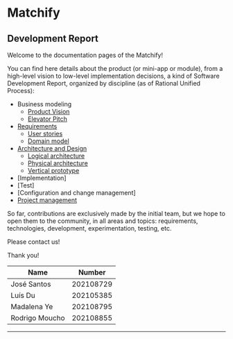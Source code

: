 # Matchify 
## Development Report

Welcome to the documentation pages of the Matchify!

You can find here details about the product (or mini-app or module), from a high-level vision to low-level implementation decisions, a kind of Software Development Report, organized by discipline (as of Rational Unified Process): 

* Business modeling 
  * [Product Vision](docs/ProductVision.md)
  * [Elevator Pitch](docs/ElevatorPitch.md)
* [Requirements](docs/requirements.md)
  * [User stories](https://github.com/FEUP-LEIC-ES-2022-23/2LEIC16T4/issues)
  * [Domain model](docs/requirements.md#Domain-model)
* [Architecture and Design](docs/ArchitectureAndDesign.md)
  * [Logical architecture](docs/ArchitectureAndDesign.md#Logical-architecture)
  * [Physical architecture](docs/ArchitectureAndDesign.md#Physical-architecture)
  * [Vertical prototype](docs/ArchitectureAndDesign.md#Vertical-prototype)
* [Implementation]
* [Test]
* [Configuration and change management]
* [Project management](docs/ProjectManagement.md)

So far, contributions are exclusively made by the initial team, but we hope to open them to the community, in all areas and topics: requirements, technologies, development, experimentation, testing, etc.

Please contact us! 

Thank you!

| Name            | Number    |
|-----------------|-----------|
| José Santos     | 202108729 |
| Luís Du         | 202105385 |
| Madalena Ye     | 202108795 |
| Rodrigo Moucho  | 202108855 |

---

